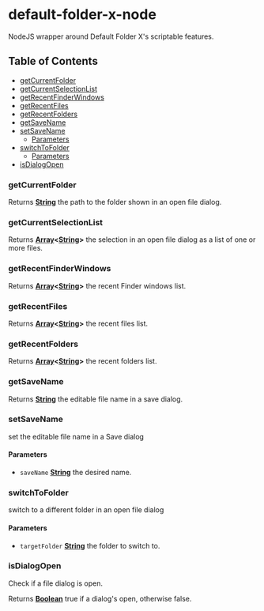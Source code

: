 <!-- Generated by documentation.js. Update this documentation by updating the source code. -->

# default-folder-x-node

NodeJS wrapper around Default Folder X's scriptable features.

## Table of Contents

- [getCurrentFolder][1]
- [getCurrentSelectionList][2]
- [getRecentFinderWindows][3]
- [getRecentFiles][4]
- [getRecentFolders][5]
- [getSaveName][6]
- [setSaveName][7]
  - [Parameters][8]
- [switchToFolder][9]
  - [Parameters][10]
- [isDialogOpen][11]

### getCurrentFolder

Returns **[String][12]** the path to the folder shown in an open file dialog.

### getCurrentSelectionList

Returns **[Array][13]&lt;[String][12]>** the selection in an open file dialog as a list of one or more files.

### getRecentFinderWindows

Returns **[Array][13]&lt;[String][12]>** the recent Finder windows list.

### getRecentFiles

Returns **[Array][13]&lt;[String][12]>** the recent files list.

### getRecentFolders

Returns **[Array][13]&lt;[String][12]>** the recent folders list.

### getSaveName

Returns **[String][12]** the editable file name in a save dialog.

### setSaveName

set the editable file name in a Save dialog

#### Parameters

- `saveName` **[String][12]** the desired name.

### switchToFolder

switch to a different folder in an open file dialog

#### Parameters

- `targetFolder` **[String][12]** the folder to switch to.

### isDialogOpen

Check if a file dialog is open.

Returns **[Boolean][14]** true if a dialog's open, otherwise false.

[1]: #getcurrentfolder
[2]: #getcurrentselectionlist
[3]: #getrecentfinderwindows
[4]: #getrecentfiles
[5]: #getrecentfolders
[6]: #getsavename
[7]: #setsavename
[8]: #parameters
[9]: #switchtofolder
[10]: #parameters-1
[11]: #isdialogopen
[12]: https://developer.mozilla.org/docs/Web/JavaScript/Reference/Global_Objects/String
[13]: https://developer.mozilla.org/docs/Web/JavaScript/Reference/Global_Objects/Array
[14]: https://developer.mozilla.org/docs/Web/JavaScript/Reference/Global_Objects/Boolean
